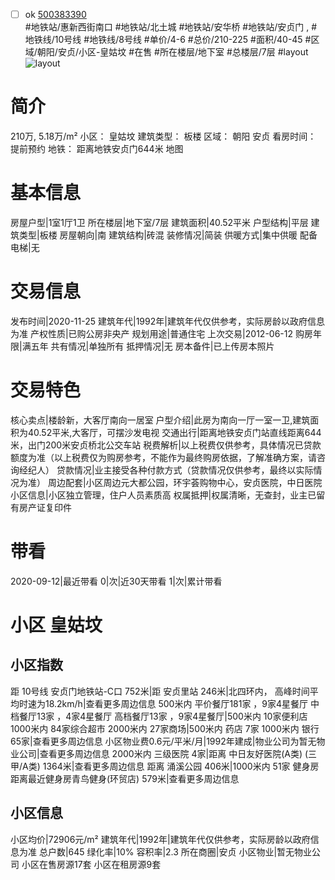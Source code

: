 - [ ] ok [500383390](https://bj.5i5j.com/ershoufang/500383390.html)  
 #地铁站/惠新西街南口 #地铁站/北土城 #地铁站/安华桥 #地铁站/安贞门 ,  #地铁线/10号线 #地铁线/8号线
#单价/4-6 #总价/210-225 #面积/40-45   #区域/朝阳/安贞/小区-皇姑坟 #在售 #所在楼层/地下室 #总楼层/7层 #layout 
![layout](http://image2.5i5j.com//group2/M00/ED/7B/CgqJM17CiOuAN0LAAAO9mxIFxtI632.jpg_P5.jpg) 
# 简介 
 210万,  5.18万/m² 
小区： 皇姑坟
建筑类型： 板楼
区域： 朝阳 安贞
看房时间： 提前预约
地铁： 距离地铁安贞门644米 地图
# 基本信息 
 房屋户型|1室1厅1卫
所在楼层|地下室/7层
建筑面积|40.52平米
户型结构|平层
建筑类型|板楼
房屋朝向|南
建筑结构|砖混
装修情况|简装
供暖方式|集中供暖
配备电梯|无
# 交易信息 
 发布时间|2020-11-25
建筑年代|1992年|建筑年代仅供参考，实际房龄以政府信息为准
产权性质|已购公房非央产
规划用途|普通住宅
上次交易|2012-06-12
购房年限|满五年
共有情况|单独所有
抵押情况|无
房本备件|已上传房本照片
# 交易特色 
 核心卖点|楼龄新，大客厅南向一居室
户型介绍|此房为南向一厅一室一卫,建筑面积为40.52平米,大客厅，可摆沙发电视
交通出行|距离地铁安贞门站直线距离644米，出门200米安贞桥北公交车站
税费解析|以上税费仅供参考，具体情况已贷款额度为准（以上税费仅为购房参考，不能作为最终购房依据，了解准确方案，请咨询经纪人）
贷款情况|业主接受各种付款方式（贷款情况仅供参考，最终以实际情况为准）
周边配套|小区周边元大都公园，环宇荟购物中心，安贞医院，中日医院
小区信息|小区独立管理，住户人员素质高
权属抵押|权属清晰，无查封，业主已留有房产证复印件
# 带看 
 2020-09-12|最近带看	 0|次|近30天带看	 1|次|累计带看
# 小区 皇姑坟
## 小区指数 
 距 10号线 安贞门地铁站-C口 752米|距 安贞里站 246米|北四环内， 高峰时间平均时速为18.2km/h|查看更多周边信息
500米内 平价餐厅181家 ，9家4星餐厅
中档餐厅13家 ，4家4星餐厅
高档餐厅13家 ，9家4星餐厅|500米内 10家便利店
1000米内 84家综合超市
2000米内 27家商场|500米内 药店 7家
1000米内 银行 65家|查看更多周边信息
小区物业费0.6元/平米/月|1992年建成|物业公司为暂无物业公司|查看更多周边信息
2000米内 三级医院 4家|距离 中日友好医院(A类) (三甲/A类) 1364米|查看更多周边信息
距离 涌溪公园 406米|1000米内 51家 健身房
距离最近健身房青鸟健身(环贸店) 579米|查看更多周边信息
## 小区信息 
 小区均价|72906元/m²
建筑年代|1992年|建筑年代仅供参考，实际房龄以政府信息为准
总户数|645
绿化率|10%
容积率|2.3
所在商圈|安贞
小区物业|暂无物业公司
小区在售房源17套
小区在租房源9套
